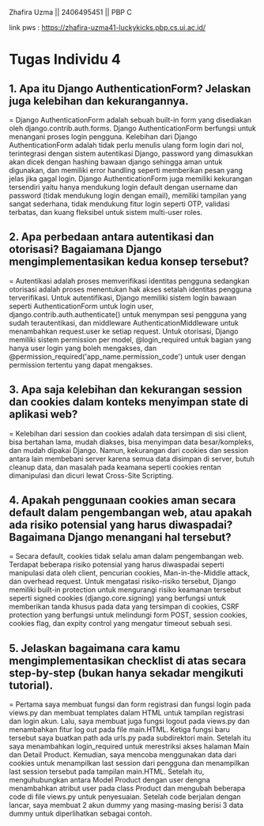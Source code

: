 Zhafira Uzma || 2406495451 || PBP C

link pws : https://zhafira-uzma41-luckykicks.pbp.cs.ui.ac.id/

# **Tugas Individu 4** 

## **1. Apa itu Django AuthenticationForm? Jelaskan juga kelebihan dan kekurangannya.**  
= Django AuthenticationForm adalah sebuah built-in form yang disediakan oleh django.contrib.auth.forms. Django AuthenticationForm berfungsi untuk menangani proses login pengguna. Kelebihan dari Django AuthenticationForm adalah tidak perlu menulis ulang form login dari nol, terintegrasi dengan sistem autentikasi Django, password yang dimasukkan akan dicek dengan hashing bawaan django sehingga aman untuk digunakan, dan memiliki error handling seperti memberikan pesan yang jelas jika gagal login. Django AuthenticationForm juga memiliki kekurangan tersendiri yaitu hanya mendukung login default dengan username dan password (tidak mendukung login dengan email), memiliki tampilan yang sangat sederhana, tidak mendukung fitur login seperti OTP, validasi terbatas, dan kuang fleksibel untuk sistem multi-user roles.  

## **2. Apa perbedaan antara autentikasi dan otorisasi? Bagaiamana Django mengimplementasikan kedua konsep tersebut?**  
=  Autentikasi adalah proses memverifikasi identitas pengguna sedangkan otorisasi adalah proses menentukan hak akses setalah identitas pengguna terverifikasi. Untuk autentifikasi, Django memiliki sistem login bawaan seperti AuthenticationForm untuk login user, django.contrib.auth.authenticate() untuk menympan sesi pengguna yang sudah terautentikasi, dan middleware AuthenticationMiddleware untuk menambahkan request.user ke setiap request. Untuk otorisasi, Django memiliki sistem permission per model, @login_required untuk bagian yang hanya user login yang boleh mengakses, dan @permission_required('app_name.permission_code') untuk user dengan permission tertentu yang dapat mengakses.  

## **3. Apa saja kelebihan dan kekurangan session dan cookies dalam konteks menyimpan state di aplikasi web?**  
= Kelebihan dari session dan cookies adalah data tersimpan di sisi client, bisa bertahan lama, mudah diakses, bisa menyimpan data besar/kompleks, dan mudah dipakai Django. Namun, kekurangan dari cookies dan session antara lain membebani server karena semua data disimpan di server, butuh cleanup data, dan masalah pada keamana seperti cookies rentan dimanipulasi dan dicuri lewat Cross-Site Scripting.  

## **4. Apakah penggunaan cookies aman secara default dalam pengembangan web, atau apakah ada risiko potensial yang harus diwaspadai? Bagaimana Django menangani hal tersebut?**  
= Secara default, cookies tidak selalu aman dalam pengembangan web. Terdapat beberapa risiko potensial yang harus diwaspadai seperti manipulasi data oleh client, pencurian cookies, Man-in-the-Middle attack, dan overhead request. Untuk mengatasi risiko-risiko tersebut, Django memiliki built-in protection untuk mengurangi risiko keamanan tersebut seperti signed cookies (django.core.signing) yang berfungsi untuk memberikan tanda khusus pada data yang tersimpan di cookies, CSRF protection yang berfungsi untuk melindungi form POST, session cookies, cookies flag, dan expity control yang mengatur timeout sebuah sesi.

## **5. Jelaskan bagaimana cara kamu mengimplementasikan checklist di atas secara step-by-step (bukan hanya sekadar mengikuti tutorial).**  
= Pertama saya membuat fungsi dan form registrasi dan fungsi login pada views.py dan membuat templates dalam HTML untuk tampilan registrasi dan login akun. Lalu, saya membuat juga fungsi logout pada views.py dan menambahkan fitur log out pada file main.HTML. Ketiga fungsi baru tersebut saya buatkan path ada urls.py pada subdirektori main. Setelah itu saya menambahkan login_required untuk merestriksi akses halaman Main dan Detail Product. Kemudian, saya mencoba menggunakan data dari cookies untuk menampilkan last session dari pengguna dan menampilkan last session tersebut pada tampilan main.HTML. Setelah itu, menguhubungkan antara Model Product dengan user dengna menambahkan atribut user pada class Product dan mengubah beberapa code di file views.py untuk penyesuaian. Setelah code berjalan dengan lancar, saya membuat 2 akun dummy yang masing-masing berisi 3 data dummy untuk diperlihatkan sebagai contoh.  